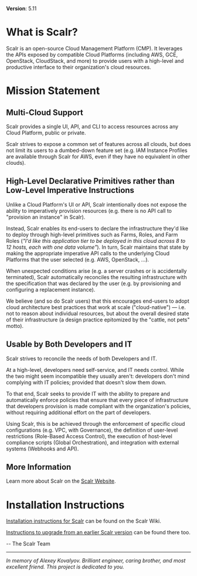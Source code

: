 **Version**: 5.11

What is Scalr?
==============

Scalr is an open-source Cloud Management Platform (CMP). It leverages the
APIs exposed by compatible Cloud Platforms (including AWS, GCE, OpenStack,
CloudStack, and more) to provide users with a high-level and productive
interface to their organization's cloud resources.


Mission Statement
=================

Multi-Cloud Support
-------------------

Scalr provides a single UI, API, and CLI to access resources across any Cloud
Platform, public or private.

Scalr strives to expose a common set of features across all clouds, but does
not limit its users to a dumbed-down feature set (e.g. IAM Instance Profiles
are available through Scalr for AWS, even if they have no equivalent in other
clouds).


High-Level Declarative Primitives rather than Low-Level Imperative Instructions
-------------------------------------------------------------------------------

Unlike a Cloud Platform's UI or API, Scalr intentionally does not expose the
ability to imperatively provision resources  (e.g. there is no API call to
"provision an instance" in Scalr).

Instead, Scalr enables its end-users to declare the infrastructure they'd like
to deploy through high-level primitives such as Farms, Roles, and Farm Roles
(*"I'd like this application tier to be deployed in this cloud across 8 to 12
hosts, each with one data volume"*). In turn, Scalr maintains that state by
making the appropriate imperative API calls to the underlying Cloud Platforms
that the user selected (e.g. AWS, OpenStack, ...).

When unexpected conditions arise (e.g. a server crashes or is accidentally
terminated), Scalr automatically reconciles the resulting infrastructure with
the specification that was declared by the user (e.g. by provisioning and
configuring a replacement instance).

We believe (and so do Scalr users) that this encourages end-users to adopt
cloud architecture best practices that work at scale ("cloud-native") — i.e.
not to reason about individual resources, but about the overall desired state
of their infrastructure (a design practice epitomized by the "cattle, not pets"
motto).


Usable by Both Developers and IT
--------------------------------

Scalr strives to reconcile the needs of both Developers and IT.

At a high-level, developers need self-service, and IT needs control. While the
two might seem incompatible they usually aren't: developers don't mind
complying with IT policies; provided that doesn't slow them down.

To that end, Scalr seeks to provide IT with the ability to prepare and
automatically enforce policies that ensure that every piece of infrastructure
that developers provision is made compliant with the organization's policies,
without requiring additional effort on the part of developers.

Using Scalr, this is be achieved through the enforcement of specific cloud
configurations (e.g. VPC, with Governance), the definition of user-level
restrictions (Role-Based Access Control), the execution of host-level
compliance scripts (Global Orchestration), and integration with external
systems (Webhooks and API).


More Information
----------------

Learn more about Scalr on the [Scalr Website][10].


Installation Instructions
=========================

[Installation instructions for Scalr][20] can be found on the Scalr Wiki.

[Instructions to upgrade from an earlier Scalr version][21] can be found there
too.


-- The Scalr Team

----

*In memory of Alexey Kovalyov.
Brilliant engineer, caring brother, and most excellent friend.
This project is dedicated to you.*

[10]: http://www.scalr.com/ "Scalr Product Overview"
[20]: https://scalr-wiki.atlassian.net/wiki/x/XgQb "Installation Instructions"
[21]: https://scalr-wiki.atlassian.net/wiki/x/FoAs "Upgrade Instructions"

